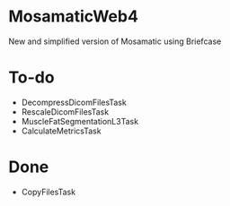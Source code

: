 # MosamaticWeb4
New and simplified version of Mosamatic using Briefcase

# To-do
- DecompressDicomFilesTask
- RescaleDicomFilesTask
- MuscleFatSegmentationL3Task
- CalculateMetricsTask

# Done
- CopyFilesTask